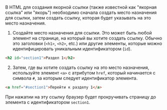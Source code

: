 В HTML для создания якорной ссылки (также известной как "якорная ссылка" или "якорь") необходимо сначала создать место назначения для ссылки, затем создать ссылку, которая будет указывать на это место назначения.

1. Создайте место назначения для ссылки. Это может быть любой элемент на странице, на который вы хотите создать ссылку. Обычно это заголовки (`<h1>`, `<h2>`, etc.) или другие элементы, которые можно идентифицировать уникальным идентификатором (`id`).

```html
<h2 id="section1">Раздел 1</h2>
```

2. Затем, где вы хотите создать ссылку на это место назначения, используйте элемент `<a>` с атрибутом `href`, который начинается с символа `#`, за которым следует идентификатор элемента.

```html
<a href="#section1">Перейти к разделу 1</a>
```

При нажатии на эту ссылку браузер будет прокручивать страницу до элемента с идентификатором `section1`.